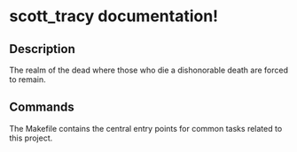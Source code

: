 # scott_tracy documentation!

## Description

The realm of the dead where those who die a dishonorable death are forced to remain.

## Commands

The Makefile contains the central entry points for common tasks related to this project.

